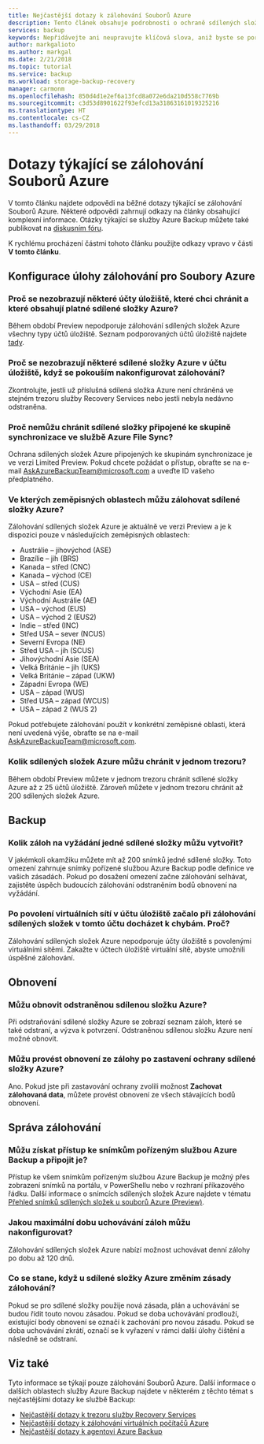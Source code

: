 ```yaml
---
title: Nejčastější dotazy k zálohování Souborů Azure
description: Tento článek obsahuje podrobnosti o ochraně sdílených složek Azure.
services: backup
keywords: Nepřidávejte ani neupravujte klíčová slova, aniž byste se poradili se svým odborníkem na SEO.
author: markgalioto
ms.author: markgal
ms.date: 2/21/2018
ms.topic: tutorial
ms.service: backup
ms.workload: storage-backup-recovery
manager: carmonm
ms.openlocfilehash: 850d4d1e2ef6a13fcd8a072e6da210d558c7769b
ms.sourcegitcommit: c3d53d8901622f93efcd13a31863161019325216
ms.translationtype: HT
ms.contentlocale: cs-CZ
ms.lasthandoff: 03/29/2018
---
```

# <a name="questions-about-backing-up-azure-files"></a>Dotazy týkající se zálohování Souborů Azure
V tomto článku najdete odpovědi na běžné dotazy týkající se zálohování Souborů Azure. Některé odpovědi zahrnují odkazy na články obsahující komplexní informace. Otázky týkající se služby Azure Backup můžete také publikovat na [diskusním fóru](https://social.msdn.microsoft.com/forums/azure/home?forum=windowsazureonlinebackup).

K rychlému procházení částmi tohoto článku použijte odkazy vpravo v části **V tomto článku**.

## <a name="configuring-the-backup-job-for-azure-files"></a>Konfigurace úlohy zálohování pro Soubory Azure

### <a name="why-cant-i-see-some-of-my-storage-accounts-i-want-to-protect-that-contain-valid-azure-file-shares-br"></a>Proč se nezobrazují některé účty úložiště, které chci chránit a které obsahují platné sdílené složky Azure? <br/>
Během období Preview nepodporuje zálohování sdílených složek Azure všechny typy účtů úložiště. Seznam podporovaných účtů úložiště najdete [tady](troubleshoot-azure-files.md#preview-boundaries).

### <a name="why-cant-i-see-some-of-my-azure-file-shares-in-the-storage-account-when-im-trying-to-configure-backup-br"></a>Proč se nezobrazují některé sdílené složky Azure v účtu úložiště, když se pokouším nakonfigurovat zálohování? <br/>
Zkontrolujte, jestli už příslušná sdílená složka Azure není chráněná ve stejném trezoru služby Recovery Services nebo jestli nebyla nedávno odstraněna.

### <a name="why-cant-i-protect-file-shares-connected-to-a-sync-group-in-azure-file-sync-br"></a>Proč nemůžu chránit sdílené složky připojené ke skupině synchronizace ve službě Azure File Sync? <br/>
Ochrana sdílených složek Azure připojených ke skupinám synchronizace je ve verzi Limited Preview. Pokud chcete požádat o přístup, obraťte se na e-mail [AskAzureBackupTeam@microsoft.com](email:askazurebackupteam@microsoft.com) a uveďte ID vašeho předplatného. 

### <a name="in-which-geos-can-i-back-up-azure-file-shares-br"></a>Ve kterých zeměpisných oblastech můžu zálohovat sdílené složky Azure? <br/>
Zálohování sdílených složek Azure je aktuálně ve verzi Preview a je k dispozici pouze v následujících zeměpisných oblastech: 
-   Austrálie – jihovýchod (ASE) 
- Brazílie – jih (BRS)
- Kanada – střed (CNC)
-   Kanada – východ (CE)
-   USA – střed (CUS)
-   Východní Asie (EA)
-   Východní Austrálie (AE) 
-   USA – východ (EUS)
-   USA – východ 2 (EUS2)
-   Indie – střed (INC) 
-   Střed USA – sever (NCUS) 
-   Severní Evropa (NE) 
-   Střed USA – jih (SCUS) 
-   Jihovýchodní Asie (SEA)
-   Velká Británie – jih (UKS) 
-   Velká Británie – západ (UKW) 
-   Západní Evropa (WE) 
-   USA – západ (WUS)
-   Střed USA – západ (WCUS)
-   USA – západ 2 (WUS 2)

Pokud potřebujete zálohování použít v konkrétní zeměpisné oblasti, která není uvedená výše, obraťte se na e-mail [AskAzureBackupTeam@microsoft.com](email:askazurebackupteam@microsoft.com).

### <a name="how-many-azure-file-shares-can-i-protect-in-a-vaultbr"></a>Kolik sdílených složek Azure můžu chránit v jednom trezoru?<br/>
Během období Preview můžete v jednom trezoru chránit sdílené složky Azure až z 25 účtů úložiště. Zároveň můžete v jednom trezoru chránit až 200 sdílených složek Azure. 

## <a name="backup"></a>Backup

### <a name="how-many-on-demand-backups-can-i-take-per-file-share-br"></a>Kolik záloh na vyžádání jedné sdílené složky můžu vytvořit? <br/>
V jakémkoli okamžiku můžete mít až 200 snímků jedné sdílené složky. Toto omezení zahrnuje snímky pořízené službou Azure Backup podle definice ve vašich zásadách. Pokud po dosažení omezení začne zálohování selhávat, zajistěte úspěch budoucích zálohování odstraněním bodů obnovení na vyžádání.

### <a name="after-enabling-virtual-networks-on-my-storage-account-the-backup-of-file-shares-in-the-account-started-failing-why"></a>Po povolení virtuálních sítí v účtu úložiště začalo při zálohování sdílených složek v tomto účtu docházet k chybám. Proč?
Zálohování sdílených složek Azure nepodporuje účty úložiště s povolenými virtuálními sítěmi. Zakažte v účtech úložiště virtuální sítě, abyste umožnili úspěšné zálohování. 

## <a name="restore"></a>Obnovení

### <a name="can-i-recover-from-a-deleted-azure-file-share-br"></a>Můžu obnovit odstraněnou sdílenou složku Azure? <br/>
Při odstraňování sdílené složky Azure se zobrazí seznam záloh, které se také odstraní, a výzva k potvrzení. Odstraněnou sdílenou složku Azure není možné obnovit.

### <a name="can-i-restore-from-backups-if-i-stopped-protection-on-an-azure-file-share-br"></a>Můžu provést obnovení ze zálohy po zastavení ochrany sdílené složky Azure? <br/>
Ano. Pokud jste při zastavování ochrany zvolili možnost **Zachovat zálohovaná data**, můžete provést obnovení ze všech stávajících bodů obnovení.

## <a name="manage-backup"></a>Správa zálohování

### <a name="can-i-access-the-snapshots-taken-by-azure-backups-and-mount-it-br"></a>Můžu získat přístup ke snímkům pořízeným službou Azure Backup a připojit je? <br/>
Přístup ke všem snímkům pořízeným službou Azure Backup je možný přes zobrazení snímků na portálu, v PowerShellu nebo v rozhraní příkazového řádku. Další informace o snímcích sdílených složek Azure najdete v tématu [Přehled snímků sdílených složek u souborů Azure (Preview)](../storage/files/storage-snapshots-files.md).

### <a name="what-is-the-maximum-retention-i-can-configure-for-backups-br"></a>Jakou maximální dobu uchovávání záloh můžu nakonfigurovat? <br/>
Zálohování sdílených složek Azure nabízí možnost uchovávat denní zálohy po dobu až 120 dnů.

### <a name="what-happens-when-i-change-the-backup-policy-for-an-azure-file-share-br"></a>Co se stane, když u sdílené složky Azure změním zásady zálohování? <br/>
Pokud se pro sdílené složky použije nová zásada, plán a uchovávání se budou řídit touto novou zásadou. Pokud se doba uchovávání prodlouží, existující body obnovení se označí k zachování pro novou zásadu. Pokud se doba uchovávání zkrátí, označí se k vyřazení v rámci další úlohy čištění a následně se odstraní.

## <a name="see-also"></a>Viz také
Tyto informace se týkají pouze zálohování Souborů Azure. Další informace o dalších oblastech služby Azure Backup najdete v některém z těchto témat s nejčastějšími dotazy ke službě Backup:
-  [Nejčastější dotazy k trezoru služby Recovery Services](backup-azure-backup-faq.md)
-  [Nejčastější dotazy k zálohování virtuálních počítačů Azure](backup-azure-vm-backup-faq.md)
-  [Nejčastější dotazy k agentovi Azure Backup](backup-azure-file-folder-backup-faq.md)